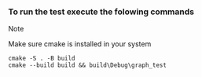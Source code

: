 ### To run the test execute the folowing commands

> [!NOTE]
> Make sure cmake is installed in your system

```
cmake -S . -B build
cmake --build build && build\Debug\graph_test
```

